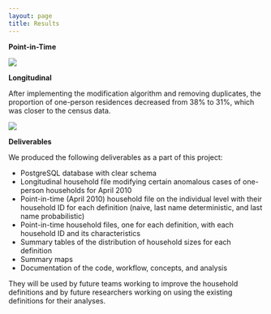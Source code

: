 ```yaml
---
layout: page
title: Results
---
```


**Point-in-Time**

<img src="{{ site.url }}{{ site.baseurl }}/assets/img/seattle_hh_maps.pdf">

**Longitudinal**

After implementing the modification algorithm and removing duplicates, the proportion of one-person residences decreased from 38% to 31%, which was closer to the census data. 

<img src="{{ site.url }}{{ site.baseurl }}/assets/img/long_results.pdf">

**Deliverables**

We produced the following deliverables as a part of this project:
- PostgreSQL database with clear schema
- Longitudinal household file modifying certain anomalous cases of one-person households for April 2010
- Point-in-time (April 2010) household file on the individual level with their household ID for each definition (naive, last name deterministic, and last name probabilistic)
- Point-in-time household files, one for each definition, with each household ID and its characteristics
- Summary tables of the distribution of household sizes for each definition
- Summary maps
- Documentation of the code, workflow, concepts, and analysis

They will be used by future teams working to improve the household definitions and by future researchers working on using the existing definitions for their analyses.

